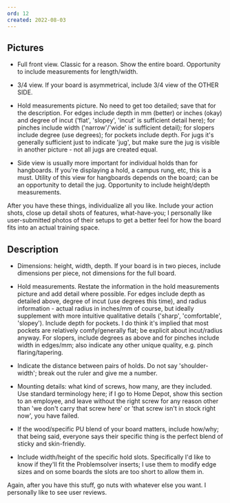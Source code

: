 ```yaml
---
ord: 12
created: 2022-08-03
---
```

## Pictures
- Full front view. Classic for a reason. Show the entire board. Opportunity to include measurements for length/width.

- 3/4 view. If your board is asymmetrical, include 3/4 view of the OTHER SIDE.

- Hold measurements picture. No need to get too detailed; save that for the description. For edges include depth in mm (better) or inches (okay) and degree of incut ('flat', 'slopey', 'incut' is sufficient detail here); for pinches include width ('narrow'/'wide' is sufficient detail); for slopers include degree (use degrees); for pockets include depth. For jugs it's generally sufficient just to indicate 'jug', but make sure the jug is visible in another picture - not all jugs are created equal.

- Side view is usually more important for individual holds than for hangboards. If you're displaying a hold, a campus rung, etc, this is a must. Utility of this view for hangboards depends on the board; can be an opportunity to detail the jug. Opportunity to include height/depth measurements.


After you have these things, individualize all you like. Include your action shots, close up detail shots of features, what-have-you; I personally like user-submitted photos of their setups to get a better feel for how the board fits into an actual training space.

## Description
- Dimensions: height, width, depth. If your board is in two pieces, include dimensions per piece, not dimensions for the full board.

- Hold measurements. Restate the information in the hold measurements picture and add detail where possible. For edges include depth as detailed above, degree of incut (use degrees this time), and radius information - actual radius in inches/mm of course, but ideally supplement with more intuitive qualitative details ('sharp', 'comfortable', 'slopey'). Include depth for pockets. I do think it's implied that most pockets are relatively comfy/generally flat; be explicit about incut/radius anyway. For slopers, include degrees as above and for pinches include width in edges/mm; also indicate any other unique quality, e.g. pinch flaring/tapering.

- Indicate the distance between pairs of holds. Do not say 'shoulder-width'; break out the ruler and give me a number.

- Mounting details: what kind of screws, how many, are they included. Use standard terminology here; if I go to Home Depot, show this section to an employee, and leave without the right screw for any reason other than 'we don't carry that screw here' or 'that screw isn't in stock right now', you have failed.

- If the wood/specific PU blend of your board matters, include how/why; that being said, everyone says their specific thing is the perfect blend of sticky and skin-friendly.

- Include width/height of the specific hold slots. Specifically I'd like to know if they'll fit the Problemsolver inserts; I use them to modify edge sizes and on some boards the slots are too short to allow them in.


 Again, after you have this stuff, go nuts with whatever else you want. I personally like to see user reviews.
